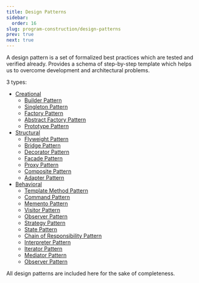 ```yaml
---
title: Design Patterns
sidebar:
  order: 16
slug: program-construction/design-patterns
prev: true
next: true
---
```


A design pattern is a set of formalized best practices which are tested and
verified already. Provides a schema of step-by-step template which helps us to
overcome development and architectural problems.

3 types:

- [Creational](/program-construction/creational-design-patterns)
  - [Builder Pattern](/program-construction/creational-design-patterns#builder-pattern)
  - [Singleton Pattern](/program-construction/creational-design-patterns#singleton-pattern)
  - [Factory Pattern](/program-construction/creational-design-patterns#factory-pattern)
  - [Abstract Factory Pattern](/program-construction/creational-design-patterns#abstract-factory-pattern) 
  - [Prototype Pattern](/program-construction/creational-design-patterns#prototype-pattern) 
- [Structural](/program-construction/structural-design-patterns)
  - [Flyweight Pattern](/program-construction/structural-design-patterns#flyweight-pattern)
  - [Bridge Pattern](/program-construction/structural-design-patterns#bridge-pattern)
  - [Decorator Pattern](/program-construction/structural-design-patterns#decorator-pattern)
  - [Facade Pattern](/program-construction/structural-design-patterns#facade-pattern)
  - [Proxy Pattern](/program-construction/structural-design-patterns#proxy-pattern)
  - [Composite Pattern](/program-construction/structural-design-patterns#composite-pattern)
  - [Adapter Pattern](/program-construction/structural-design-patterns#adapter-pattern)
- [Behavioral](/program-construction/behavioral-design-patterns)
  - [Template Method Pattern](/program-construction/behavioral-design-patterns#template-method-pattern)
  - [Command Pattern](/program-construction/behavioral-design-patterns#command-pattern)
  - [Memento Pattern](/program-construction/behavioral-design-patterns#momento-pattern)
  - [Visitor Pattern](/program-construction/behavioral-design-patterns#visitor-pattern)
  - [Observer Pattern](/program-construction/behavioral-design-patterns#observer-pattern)
  - [Strategy Pattern](/program-construction/behavioral-design-patterns#strategy-pattern)
  - [State Pattern](/program-construction/behavioral-design-patterns#state-pattern)
  - [Chain of Responsibility Pattern](/program-construction/behavioral-design-patterns#chain-of-responsibility-pattern)
  - [Interpreter Pattern](/program-construction/behavioral-design-patterns#interpreter-pattern)
  - [Iterator Pattern](/program-construction/behavioral-design-patterns#iterator-pattern)
  - [Mediator Pattern](/program-construction/behavioral-design-patterns#mediator-pattern)
  - [Observer Pattern](/program-construction/behavioral-design-patterns#observer-pattern)


All design patterns are included here for the sake of completeness.
